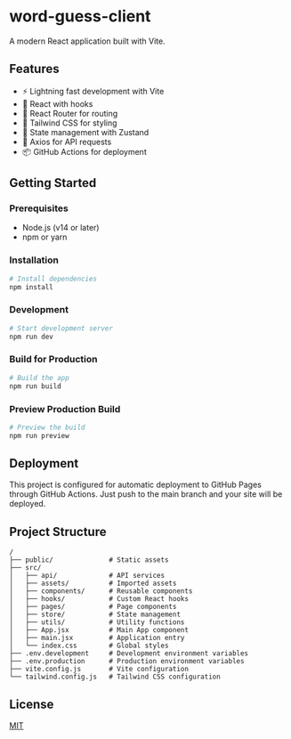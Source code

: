# word-guess-client

A modern React application built with Vite.

## Features

- ⚡️ Lightning fast development with Vite
- 🚀 React with hooks
- 🧭 React Router for routing
- 💅 Tailwind CSS for styling
- 🔄 State management with Zustand
- 📡 Axios for API requests
- 📦 GitHub Actions for deployment

## Getting Started

### Prerequisites

- Node.js (v14 or later)
- npm or yarn

### Installation

```bash
# Install dependencies
npm install
```

### Development

```bash
# Start development server
npm run dev
```

### Build for Production

```bash
# Build the app
npm run build
```

### Preview Production Build

```bash
# Preview the build
npm run preview
```

## Deployment

This project is configured for automatic deployment to GitHub Pages through GitHub Actions. Just push to the main branch and your site will be deployed.

## Project Structure

```
/
├── public/              # Static assets
├── src/
│   ├── api/             # API services
│   ├── assets/          # Imported assets
│   ├── components/      # Reusable components
│   ├── hooks/           # Custom React hooks
│   ├── pages/           # Page components
│   ├── store/           # State management
│   ├── utils/           # Utility functions
│   ├── App.jsx          # Main App component
│   ├── main.jsx         # Application entry
│   └── index.css        # Global styles
├── .env.development     # Development environment variables
├── .env.production      # Production environment variables
├── vite.config.js       # Vite configuration
└── tailwind.config.js   # Tailwind CSS configuration
```

## License

[MIT](LICENSE)
